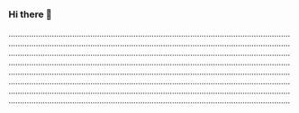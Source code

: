 ### Hi there 👋

................................................................................................................................................................................................................................................................................................................................................................................................................................................................................................................................................................................................................................................................................................................................................................................................................................................................................................................................................................................................................................